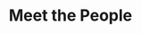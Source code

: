 ---
layout: people
title: Meet the People
name: "Eric Waters"
position: "Lab manager"
current: false
headshot: "eric.jpeg"
google_scholar: ""
bio: "I am a lab manager and research associate supporting the labs within the BASE Program at Stanford. Originally from Alexandria, Virginia, I graduated from the University of Oregon with a degree in Human Physiology, and worked as a lab supervisor at a high-throughput COVID testing facility during the pandemic. I then enrolled in a master's program at the University of Pennsylvania, where I am currently studying Computer Science with a focus on data science. In this role I aim to support my team in conducting meaningful research projects, optimize the use of our lab resources, and further develop my computational research skills. Outside the lab, I enjoy working out, playing the bass, and I am a huge Oregon Ducks fan!"
twitter: ""
---